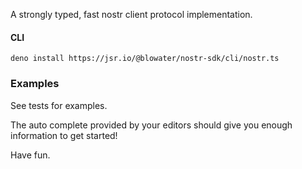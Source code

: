 A strongly typed, fast nostr client protocol implementation.

#### CLI

```
deno install https://jsr.io/@blowater/nostr-sdk/cli/nostr.ts
```

### Examples

See tests for examples.

The auto complete provided by your editors should give you enough information to get started!

Have fun.
